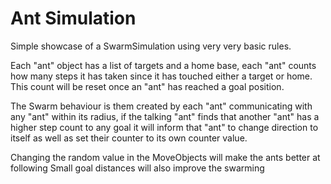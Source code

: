 # Ant Simulation
Simple showcase of a SwarmSimulation using very very basic rules.

Each "ant" object has a list of targets and a home base, each "ant" counts how many steps it has taken since it has touched either a target or home.
This count will be reset once an "ant" has reached a goal position.

The Swarm behaviour is them created by each "ant" communicating with any "ant" within its radius, if the talking "ant" finds that another "ant" has a higher step count to any goal
it will inform that "ant" to change direction to itself as well as set their counter to its own counter value.

Changing the random value in the MoveObjects will make the ants better at following
Small goal distances will also improve the swarming
